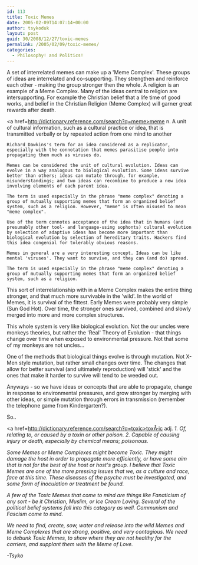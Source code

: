```yaml
---
id: 113
title: Toxic Memes
date: 2005-02-09T14:07:14+00:00
author: tsykoduk
layout: post
guid: 30/2008/12/27/toxic-memes
permalink: /2005/02/09/toxic-memes/
categories:
  - Philosophy! and Politics!
---
```

A set of interrelated memes can make up a 'Meme Complex'. These groups of ideas are interrelated and co-supporting. They strengthen and reinforce each other - making the group stronger then the whole. A religion is an example of a Meme Complex. Many of the ideas central to religion are intersupporting. For example the Christian belief that a life time of good works, and belief in the Christian Religion (Meme Complex) will garner great rewards after death.

<!--more--->

<a href=http://dictionary.reference.com/search?q=meme>meme</a> n. A unit of cultural information, such as a cultural practice or idea, that is transmitted verbally or by repeated action from one mind to another

	Richard Dawkins's term for an idea considered as a replicator, especially with the connotation that memes parasitise people into propagating them much as viruses do.
	
	Memes can be considered the unit of cultural evolution. Ideas can evolve in a way analogous to biological evolution. Some ideas survive better than others; ideas can mutate through, for example, misunderstandings; and two ideas can recombine to produce a new idea involving elements of each parent idea.
	
	The term is used especially in the phrase "meme complex" denoting a group of mutually supporting memes that form an organized belief system, such as a religion. However, "meme" is often misused to mean "meme complex".
	
	Use of the term connotes acceptance of the idea that in humans (and presumably other tool- and language-using sophonts) cultural evolution by selection of adaptive ideas has become more important than biological evolution by selection of hereditary traits. Hackers find this idea congenial for tolerably obvious reasons.
	
	Memes in general are a very interesting concept. Ideas can be like mental 'viruses'. They want to survive, and they can (and do) spread.
	
	The term is used especially in the phrase "meme complex" denoting a group of mutually supporting memes that form an organized belief system, such as a religion.

This sort of interrelationship with in a Meme Complex makes the entire thing stronger, and that much more survivable in the 'wild'. In the world of Memes, it is survival of the fittest. Early Memes were probably very simple (Sun God Hot). Over time, the stronger ones survived, combined and slowly merged into more and more complex structures.

This whole system is very like biological evolution. Not the our uncles were monkeys theories, but rather the 'Real' Theory of Evolution - that things change over time when exposed to environmental pressure. Not that some of my monkeys are not uncles...

One of the methods that biological things evolve is through mutation. Not X-Men style mutation, but rather small changes over time. The changes that allow for better survival (and ultimately reproduction) will 'stick' and the ones that make it harder to survive will tend to be weeded out.

Anyways - so we have ideas or concepts that are able to propagate, change in response to environmental pressures, and grow stronger by merging with other ideas, or simple mutation through errors in transmission (remember the telephone game from Kindergarten?).

So..

<a href=http://dictionary.reference.com/search?q=toxic>toxÂ·ic</a> adj. <i>1. Of,  relating to, or caused by a toxin or other poison. 2. Capable of causing injury or death, especially by chemical means; poisonous.

Some Memes or Meme Complexes might become Toxic. They might damage the host in order to propagate more efficiently, or have some aim that is not for the best of the host or host's group. I believe that Toxic Memes are one of the more pressing issues that we, as a culture and race, face at this time. These diseases of the psyche must be investigated, and some form of inoculation or treatment be found.

A few of the Toxic Memes that come to mind are things like Fanaticism of any sort - be it Christian, Muslim, or Ice Cream Loving. Several of the political belief systems fall into this category as well. Communism and Fascism come to mind.

We need to find, create, sow, water and release into the wild Memes and Meme Complexes that are strong, positive, and very contagious. We need to debunk Toxic Memes, to show where they are not healthy for the carriers, and supplant them with the Meme of Love.

-Tsyko